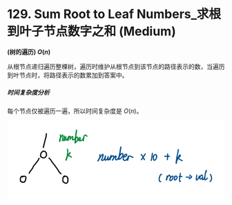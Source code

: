 # 129. Sum Root to Leaf Numbers_求根到叶子节点数字之和 (Medium)



**(树的遍历) $O(n)$**

从根节点递归遍历整棵树，遍历时维护从根节点到该节点的路径表示的数，当遍历到叶节点时，将路径表示的数累加到答案中。

##### 时间复杂度分析

每个节点仅被遍历一遍，所以时间复杂度是 $O(n)$。

![solve](https://raw.githubusercontent.com/KimmiGYH/LeetCode_Notes_Public/master/Section05_Solutions/0129_Sum%20Root%20to%20Leaf%20Numbers_%E6%B1%82%E6%A0%B9%E5%88%B0%E5%8F%B6%E5%AD%90%E8%8A%82%E7%82%B9%E6%95%B0%E5%AD%97%E4%B9%8B%E5%92%8C/solve.png)